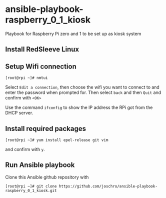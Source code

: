 # ansible-playbook-raspberry_0_1_kiosk
Playbook for Raspberry Pi zero and 1 to be set up as kiosk system

## Install RedSleeve Linux

## Setup Wifi connection
`[root@rpi ~]# nmtui`

Select `Edit a connection`, then choose the wifi you want to connect to and enter the password when prompted for. Then select `back` and then `Quit` and confirm with `<OK>`

Use the command `ifconfig` to show the IP address the RPi got from the DHCP server.

## Install required packages
`[root@rpi ~]# yum install epel-release git vim`

and confirm with `y`.

## Run Ansible playbook
Clone this Ansible github repository with

`[root@rpi ~]# git clone https://github.com/joschro/ansible-playbook-raspberry_0_1_kiosk.git`
